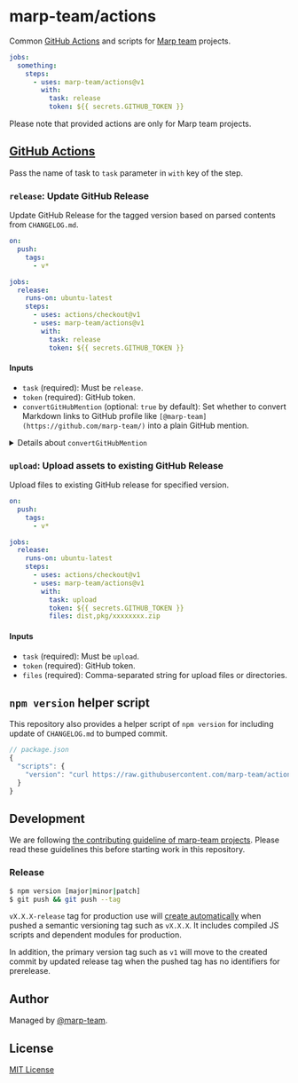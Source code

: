 # marp-team/actions

Common [GitHub Actions] and scripts for [Marp team](https://github.com/marp-team) projects.

```yaml
jobs:
  something:
    steps:
      - uses: marp-team/actions@v1
        with:
          task: release
          token: ${{ secrets.GITHUB_TOKEN }}
```

Please note that provided actions are only for Marp team projects.

[github actions]: https://github.com/features/actions

## [GitHub Actions]

Pass the name of task to `task` parameter in `with` key of the step.

### `release`: Update GitHub Release

Update GitHub Release for the tagged version based on parsed contents from `CHANGELOG.md`.

```yaml
on:
  push:
    tags:
      - v*

jobs:
  release:
    runs-on: ubuntu-latest
    steps:
      - uses: actions/checkout@v1
      - uses: marp-team/actions@v1
        with:
          task: release
          token: ${{ secrets.GITHUB_TOKEN }}
```

#### Inputs

- `task` (required): Must be `release`.
- `token` (required): GitHub token.
- `convertGitHubMention` (optional: `true` by default): Set whether to convert Markdown links to GitHub profile like `[@marp-team](https://github.com/marp-team/)` into a plain GitHub mention.

<details>
<summary>Details about <code>convertGitHubMention</code></summary>

For giving honor, `CHANGELOG.md` may mention to outside contributors who made a good improvement (e.g. Bug fix, critical update of docs, and so on. Minor fix such as typo may not mention to the contributor).

We are using a traditional Markdown link into GitHub profile page to keep accessible when reading `CHANGELOG.md` directly, but using `@mention` syntax for GitHub releases is better because of [the avatar list for to highlight and celebrate our collaborators.](https://github.blog/changelog/2021-09-14-releases-now-have-an-avatar-list/)

</details>

### `upload`: Upload assets to existing GitHub Release

Upload files to existing GitHub release for specified version.

```yaml
on:
  push:
    tags:
      - v*

jobs:
  release:
    runs-on: ubuntu-latest
    steps:
      - uses: actions/checkout@v1
      - uses: marp-team/actions@v1
        with:
          task: upload
          token: ${{ secrets.GITHUB_TOKEN }}
          files: dist,pkg/xxxxxxxx.zip
```

#### Inputs

- `task` (required): Must be `upload`.
- `token` (required): GitHub token.
- `files` (required): Comma-separated string for upload files or directories.

## `npm version` helper script

This repository also provides a helper script of `npm version` for including update of `CHANGELOG.md` to bumped commit.

```javascript
// package.json
{
  "scripts": {
    "version": "curl https://raw.githubusercontent.com/marp-team/actions/v1/lib/scripts/version.js | node && git add -A CHANGELOG.md"
  }
}
```

## Development

We are following [the contributing guideline of marp-team projects](https://github.com/marp-team/.github/blob/master/CONTRIBUTING.md). Please read these guidelines this before starting work in this repository.

### Release

```bash
$ npm version [major|minor|patch]
$ git push && git push --tag
```

`vX.X.X-release` tag for production use will [create automatically](.github/workflows/release.yml) when pushed a semantic versioning tag such as `vX.X.X`. It includes compiled JS scripts and dependent modules for production.

In addition, the primary version tag such as `v1` will move to the created commit by updated release tag when the pushed tag has no identifiers for prerelease.

## Author

Managed by [@marp-team](https://github.com/marp-team).

## License

[MIT License](LICENSE)
